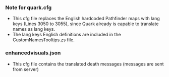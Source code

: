 ### Note for quark.cfg
- This cfg file replaces the English hardcoded Pathfinder maps with lang keys (Lines 3050 to 3055), since Quark already is capable to translate names as lang keys.
- The lang keys English definitions are included in the CustomNamesTooltips.zs file.
### enhancedvisuals.json
- This cfg file contains the translated death messages (messages are sent from server)
